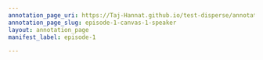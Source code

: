 ```yaml
---
annotation_page_uri: https://Taj-Hannat.github.io/test-disperse/annotations/episode-1-canvas-1-speaker.json
annotation_page_slug: episode-1-canvas-1-speaker
layout: annotation_page
manifest_label: episode-1

---
```

